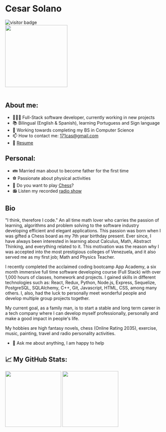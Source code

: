 # Cesar Solano

![visitor badge](https://visitor-badge.glitch.me/badge?page_id=171cas.visitor-badge&left_color=red&right_color=green&left_text=Welcome%20Visitor%23)
<br/>
<img src='https://c.tenor.com/z2xEZh-yijcAAAAC/welcome-bilbo.gif' height=200/>
<br/><br/>
##

## **About me:**
- 👨🏻‍💻 Full-Stack software developer, currently working in new projects
- :books: Bilingual (English & Spanish), learning Portuguess and Sign language
- :school: Working towards completing my BS in Computer Science
- 📫 How to contact me: 171cas@gmail.com
- 📝 [Resume](https://www.linkedin.com/in/cesar-solano-320211230/)


## **Personal:**
- :family: Married man about to become father for the first time
- :soccer: Passionate about physical activities
- :white_square_button: Do you want to play [Chess](https://lichess.org/@/casp17)?
- :radio: Listen my recorded [radio show](https://soundcloud.com/venezuelanrock/zapato3)

## Bio
"I think, therefore I code."
An all time math lover who carries the passion of learning, algorithms and problem solving to the software industry developing efficient and elegant applications. 
This passion was born when I was gifted a Chess board as my 7th year birthday present. Ever since, I have always been interested in learning about Calculus, Math, Abstract Thinking, and everything related to it. This motivation was the reason why I was accepted into the most prestigious colleges of Venezuela, and it also served me as my first job; Math and Physics Teacher.

I recently completed the acclaimed coding bootcamp App Academy, a six month immersive full time software developing course (Full Stack) with over 1,000 hours of classes, homework and projects.
I gained skills in different technologies such as: React, Redux, Python, Node.js, Express, Sequelize, PostgreSQL, SQLAlchemy, C++, Git, Javascript, HTML, CSS, among many others. I, also, had the luck to personally meet wonderful people and develop multiple group projects together.

My current goal, as a family man, is to start a stable and long term career in a tech company where I can develop myself professionally, personally and make a good impact in people's life.

My hobbies are high fantasy novels, chess (Online Rating 2035), exercise, music, painting, travel and radio personality activities.


- 💬 Ask me about anything, I am happy to help


## 📈 **My GitHub Stats:**
<p>
<img height="180em" src="https://github-readme-stats.vercel.app/api?username=171cas&show_icons=true&hide_border=true&&count_private=true&include_all_commits=true" />
  <img height="180em" src="https://github-readme-stats.vercel.app/api/top-langs/?username=171cas&exclude_repo=KNN-Image-Classification&show_icons=true&hide_border=true&layout=compact&langs_count=8"/>
</p>

